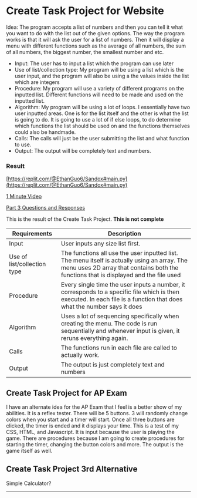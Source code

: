 # Create Task Project for Website 
Idea: The program accepts a list of numbers and then you can tell it what you want to do with the list out of the given options. The way the program works is that it will ask the user for a list of numbers. Then it will display a menu with different functions such as the average of all numbers, the sum of all numbers, the biggest number, the smallest number and etc.  
* Input: The user has to input a list which the program can use later
* Use of list/collection type: My program will be using a list which is the user input, and the program will also be using a the values inside the list which are integers 
* Procedure: My program will use a variety of different programs on the inputted list. Different functions will need to be made and used on the inputted list. 
* Algorithm: My program will be using a lot of loops. I essentially have two user inputted areas. One is for the list itself and the other is what the list is going to do. It is going to use a lot of if else loops, to do determine which functions the list should be used on and the functions themselves could also be handmade. 
* Calls: The calls will just be the user submitting the list and what function to use. 
* Output: The output will be completely text and numbers.

### Result 
[https://replit.com/@EthanGuo6/Sandox#main.py](https://replit.com/@EthanGuo6/Sandox#main.py)  

[1 Minute Video ](https://www.loom.com/share/883d203f96ab475d82ff387ac09d1452)  

[Part 3 Questions and Responses](https://github.com/yqw7/dominators/wiki/Create-Task--Ethan-Guo-Written-Responses)

This is the result of the Create Task Project. **This is not complete**  

| Requirements | Description |
| --- | --- |
| Input | User inputs any size list first.  |
| Use of list/collection type | The functions all use the user inputted list. The menu itself is actually using an array. The menu uses 2D array that contains both the functions that is displayed and the file used  |
| Procedure | Every single time the user inputs a number, it corresponds to a specific file which is then executed. In each file is a function that does what the number says it does |
| Algorithm | Uses a lot of sequencing specifically when creating the menu. The code is run sequentially and whenever input is given, it reruns everything again. | 
| Calls | The functions run in each file are called to actually work. | 
| Output | The output is just completely text and numbers |
## Create Task Project for AP Exam 
I have an alternate idea for the AP Exam that I feel is a better show of my abilities. It is a reflex tester. There will be 5 buttons. 3 will randomly change colors when you start and a timer will start. Once all three buttons are clicked, the timer is ended and it displays your time. 
This is a test of my CSS, HTML, and Javascript. It is input because the user is playing the game. There are procedures because I am going to create procedures for starting the timer, changing the button colors and more. The output is the game itself as well. 
## Create Task Project 3rd Alternative 
 Simple Calculator? 
***
